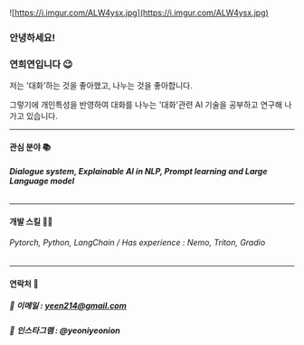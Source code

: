 # 

![https://i.imgur.com/ALW4ysx.jpg](https://i.imgur.com/ALW4ysx.jpg)

### 안녕하세요!

### 연희연입니다 😉



저는 '대화'하는 것을 좋아했고, 나누는 것을 좋아합니다.

그렇기에 개인특성을 반영하여 대화를 나누는 '대화'관련 AI 기술을 공부하고 연구해 나가고 있습니다.



---

#### 관심 분야 📚

###### **Dialogue system, Explainable AI in NLP, Prompt learning and Large Language model**



---

#### 개발 스킬 👨‍💻

###### Pytorch, Python, LangChain / Has experience : Nemo, Triton, Gradio

---



#### 연락처 🚀

##### 🧡 이메일 : yeen214@gmail.com

###### 💜  **인스타그램 : @yeoniyeonion**

